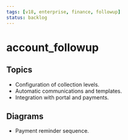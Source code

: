 ```yaml
---
tags: [v18, enterprise, finance, followup]
status: backlog
---
```

# account_followup

## Topics
- Configuration of collection levels.
- Automatic communications and templates.
- Integration with portal and payments.

## Diagrams
- Payment reminder sequence.




